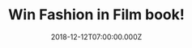 ---
campaign-uuid: "c-39843485-6730-44e2-b750-291ab26b38b9"
type: "Competition"
category: "Gifts"
date: "2018-12-12T07:00:00.000Z"
end-date: "2019-02-12T23:59:00.000Z"
disable-form: false
is_promoted: false
has_entry_page: true
title: "Win Fashion in Film book!"
competition-description: "<p>Fashion designers have been involved in movies since\
  \ the early days of cinema. The result is some of the most eye-catching and influential\
  \ costumes ever committed to film, from Ralph Lauren’s trend-setting masculine style\
  \ for Diane Keaton in Annie Hall to Audrey Hepburn’s little black Givenchy dress\
  \ in Breakfast at Tiffany’s.</p>\n<p>A must for you. Click below for a chance to\
  \ win!</p>\n"
hero-header: "Win Fashion in Film book!"
terms-confirmation: "N/A"
banner-img: "https://assets.expresslyapp.com/asset-65ded23d-1c5b-4cdf-ad2a-434f9da4504f.jpg"
logo-left-href: "http://club.expressly.io"
logo-left-image: "https://assets.expresslyapp.com/asset-e400d7e2-b0b1-4b19-8b71-9d29d998e7ed.jpg"
logo-left-title: "expressly club"
bg-image-hero: "https://assets.expresslyapp.com/asset-42f53cac-3133-42c5-ac02-e5bf5a4924de.jpg"
bg-image-first: "https://assets.expresslyapp.com/asset-241f8d3b-a2bc-4f0e-aab4-6fc051856890.jpg"
section1-content: "<p>Christopher Laverty is a costume and fashion writer and consultant.\
  \ As the creator and editor of the award-winning website Clothes on Film, he has\
  \ appeared on HBO and the BBC, and in countless publications.</p>\n<p>Fashion in\
  \ Film celebrates the contributions of fashion designers to cinema, exploring key\
  \ garments, what they mean in context of the narrative, and why they are so memorable.\
  \ Illustrated with beautiful film stills, fashion images and working sketches, this\
  \ book will appeal to lovers of both fashion history and cinema.</p>\n<p>We have\
  \ in our hands this fantastic book to giveaway to one of our readers. Enter the\
  \ form below and it could be yours!</p>\n"
entry-title: "Win Fashion in Film book!"
entry-content: "<p>Enter the draw to win Fashion in Film book by completing the form\
  \ below before 23:59 on 12th of February 2019.</p>\n"
has-winner: false
prize-description: "Fashion in Film book."
special-conditions: "Multiple entries are allowed up to one every day."
country-restrictions:
- "GB"
---
